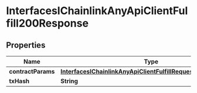

# InterfacesIChainlinkAnyApiClientFulfill200Response

## Properties

Name | Type | Description | Notes
------------ | ------------- | ------------- | -------------
**contractParams** | [**InterfacesIChainlinkAnyApiClientFulfillRequestContractParams**](InterfacesIChainlinkAnyApiClientFulfillRequestContractParams.md) |  | 
**txHash** | **String** |  | 




